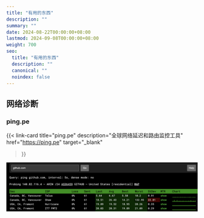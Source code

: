 ```yaml
---
title: "有用的东西"
description: ""
summary: ""
date: 2024-08-22T00:00:00+08:00
lastmod: 2024-09-08T00:00:00+08:00
weight: 700
seo:
  title: "有用的东西"
  description: ""
  canonical: ""
  noindex: false
---
```


## 网络诊断

### ping.pe

{{< link-card
  title="ping.pe"
  description="全球网络延迟和路由监控工具"
  href="https://ping.pe"
  target="_blank"
>}}

![ping-pe](/images/misc/ping-pe.png)
